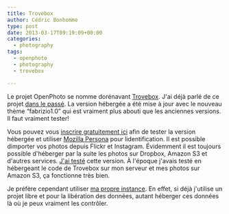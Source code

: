 ```yaml
---
title: Trovebox
author: Cédric Bonhomme
type: post
date: 2013-03-17T09:19:09+00:00
categories:
  - photography
tags:
  - openphoto
  - photography
  - trovebox

---
```

Le projet OpenPhoto se nomme dorénavant [Trovebox][1]. J'ai déjà parlé de ce projet [dans le passé][2]. La version hébergée a été mise à jour avec le nouveau thème &#8220;fabrizio1.0&#8221; qui est vraiment plus abouti que les anciennes versions. Il faut vraiment tester!

Vous pouvez vous [inscrire gratuitement ici][3] afin de tester la version hébergée et utiliser [Mozilla Persona][4] pour lidentification. Il est possible dimporter vos photos depuis Flickr et Instagram. Évidemment il est toujours possible d'héberger par la suite les photos sur Dropbox, Amazon S3 et d'autres services. [J'ai testé][5] cette version. À l'époque j'avais testé en hébergeant le code de Trovebox sur mon serveur et mes photos sur Amazon S3, ça fonctionne très bien.

Je préfère cependant utiliser [ma propre instance][6]. En effet, si déjà j'utilise un projet libre et pour la libération des données, autant héberger ces données là où je peux vraiment les contrôler.

 [1]: http://blog.theopenphotoproject.org/post/41541186074/say-hello-to-trovebox
 [2]: http://blog.cedricbonhomme.org/2012/04/09/quelques-nouvelles-a-propos-dopenphoto/
 [3]: https://trovebox.com/
 [4]: https://login.persona.org/
 [5]: https://cedricbonhomme.trovebox.com/
 [6]: http://photos.cedricbonhomme.org/
